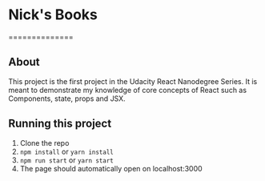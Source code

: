 # Nick's Books
==============

## About
This project is the first project in the Udacity React Nanodegree Series. It is meant to demonstrate my knowledge of core concepts of React such as Components, state, props and JSX.

## Running this project
1. Clone the repo
2. `npm install` or `yarn install`
3. `npm run start` or `yarn start`
4. The page should automatically open on localhost:3000
